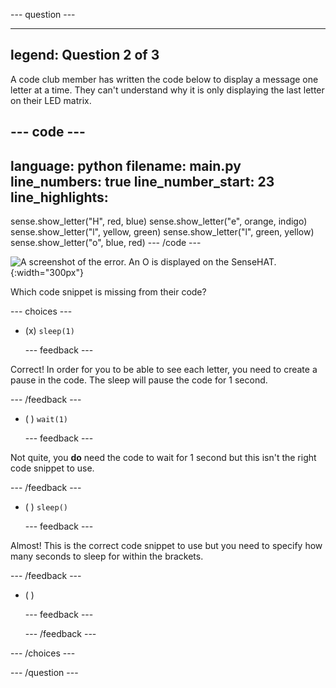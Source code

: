 
--- question ---

---
legend: Question 2 of 3
---

A code club member has written the code below to display a message one letter at a time. They can't understand why it is only displaying the last letter on their LED matrix. 

--- code ---
---
language: python
filename: main.py
line_numbers: true
line_number_start: 23
line_highlights: 
---
sense.show_letter("H", red, blue)
sense.show_letter("e", orange, indigo)
sense.show_letter("l", yellow, green)
sense.show_letter("l", green, yellow)
sense.show_letter("o", blue, red)
--- /code ---

![A screenshot of the error. An O is displayed on the SenseHAT.](images/q2.PNG){:width="300px"}

Which code snippet is missing from their code?

--- choices ---

- (x) `sleep(1)`

  --- feedback ---

Correct! In order for you to be able to see each letter, you need to create a pause in the code. The sleep will pause the code for 1 second. 

  --- /feedback ---

- ( ) `wait(1)`

  --- feedback ---

Not quite, you **do** need the code to wait for 1 second but this isn't the right code snippet to use. 

  --- /feedback ---

- ( ) `sleep()`

  --- feedback ---

Almost! This is the correct code snippet to use but you need to specify how many seconds to sleep for within the brackets. 

  --- /feedback ---

- ( ) 

  --- feedback ---

  --- /feedback ---

--- /choices ---

--- /question ---
